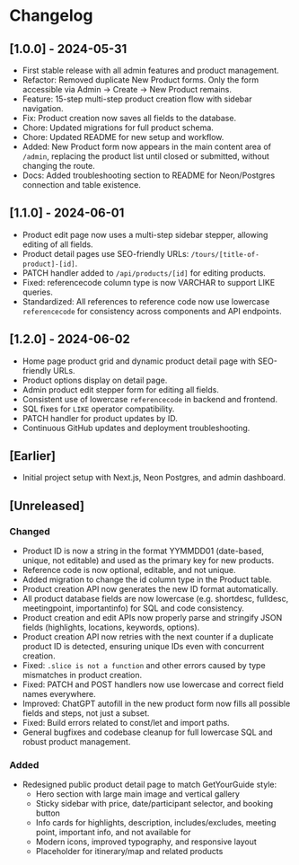 # Changelog

## [1.0.0] - 2024-05-31
- First stable release with all admin features and product management.
- Refactor: Removed duplicate New Product forms. Only the form accessible via Admin → Create → New Product remains.
- Feature: 15-step multi-step product creation flow with sidebar navigation.
- Fix: Product creation now saves all fields to the database.
- Chore: Updated migrations for full product schema.
- Chore: Updated README for new setup and workflow.
- Added: New Product form now appears in the main content area of `/admin`, replacing the product list until closed or submitted, without changing the route.
- Docs: Added troubleshooting section to README for Neon/Postgres connection and table existence.

## [1.1.0] - 2024-06-01
- Product edit page now uses a multi-step sidebar stepper, allowing editing of all fields.
- Product detail pages use SEO-friendly URLs: `/tours/[title-of-product]-[id]`.
- PATCH handler added to `/api/products/[id]` for editing products.
- Fixed: referencecode column type is now VARCHAR to support LIKE queries.
- Standardized: All references to reference code now use lowercase `referencecode` for consistency across components and API endpoints.

## [1.2.0] - 2024-06-02
- Home page product grid and dynamic product detail page with SEO-friendly URLs.
- Product options display on detail page.
- Admin product edit stepper form for editing all fields.
- Consistent use of lowercase `referencecode` in backend and frontend.
- SQL fixes for `LIKE` operator compatibility.
- PATCH handler for product updates by ID.
- Continuous GitHub updates and deployment troubleshooting.

## [Earlier]
- Initial project setup with Next.js, Neon Postgres, and admin dashboard.

## [Unreleased]
### Changed
- Product ID is now a string in the format YYMMDD01 (date-based, unique, not editable) and used as the primary key for new products.
- Reference code is now optional, editable, and not unique.
- Added migration to change the id column type in the Product table.
- Product creation API now generates the new ID format automatically.
- All product database fields are now lowercase (e.g. shortdesc, fulldesc, meetingpoint, importantinfo) for SQL and code consistency.
- Product creation and edit APIs now properly parse and stringify JSON fields (highlights, locations, keywords, options).
- Product creation API now retries with the next counter if a duplicate product ID is detected, ensuring unique IDs even with concurrent creation.
- Fixed: `.slice is not a function` and other errors caused by type mismatches in product creation.
- Fixed: PATCH and POST handlers now use lowercase and correct field names everywhere.
- Improved: ChatGPT autofill in the new product form now fills all possible fields and steps, not just a subset.
- Fixed: Build errors related to const/let and import paths.
- General bugfixes and codebase cleanup for full lowercase SQL and robust product management.

### Added
- Redesigned public product detail page to match GetYourGuide style:
  - Hero section with large main image and vertical gallery
  - Sticky sidebar with price, date/participant selector, and booking button
  - Info cards for highlights, description, includes/excludes, meeting point, important info, and not available for
  - Modern icons, improved typography, and responsive layout
  - Placeholder for itinerary/map and related products 